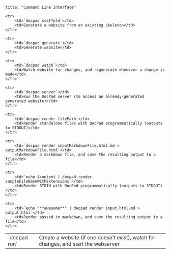 ```
title: "Command Line Interface"
```

<table>
	<tr>
		<td>`docpad run`</td>
		<td>Create a website (if one doesn’t exist), watch for changes, and start the webserver</td>
	</tr>

	<tr>
		<td>`docpad scaffold`</td>
		<td>Generate a website from an existing skeleton</td>
	</tr>

	<tr>
		<td>`docpad generate`</td>
		<td>Generate website</td>
	</tr>

	<tr>
		<td>`docpad watch`</td>
		<td>Watch website for changes, and regenerate whenever a change is made</td>
	</tr>

	<tr>
		<td>`docpad server`</td>
		<td>Run the DocPad server (to access an already-generated generated website)</td>
	</tr>

	<tr>
		<td>`docpad render filePath`</td>
		<td>Render standalone files with DocPad programmatically (outputs to STDOUT)</td>
	</tr>

	<tr>
		<td>`docpad render inputMarkdownFile.html.md > outputMarkdownFile.html`</td>
		<td>Render a markdown file, and save the resulting output to a file</td>
	</tr>

	<tr>
		<td>`echo $content | docpad render sampleFileNameWithExtensions`</td>
		<td>Render STDIN with DocPad programmatically (outputs to STDOUT)</td>
	</tr>

	<tr>
		<td>`echo "**awesome**" | docpad render input.html.md > output.html`</td>
		<td>Render passed-in markdown, and save the resulting output to a file</td>
	</tr>

</table>